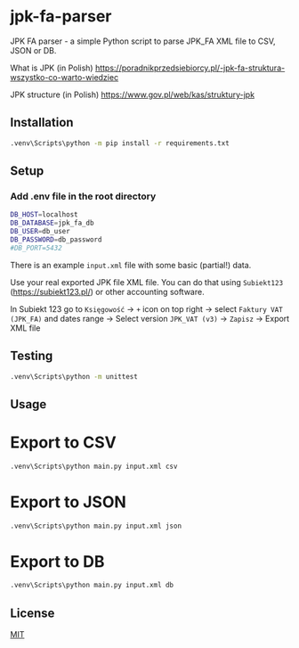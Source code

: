 # jpk-fa-parser

JPK FA parser - a simple Python script to parse JPK_FA XML file to CSV, JSON or DB.

What is JPK (in Polish) https://poradnikprzedsiebiorcy.pl/-jpk-fa-struktura-wszystko-co-warto-wiedziec

JPK structure (in Polish) https://www.gov.pl/web/kas/struktury-jpk

## Installation

```bash
.venv\Scripts\python -m pip install -r requirements.txt
```

## Setup

### Add .env file in the root directory

```bash
DB_HOST=localhost
DB_DATABASE=jpk_fa_db
DB_USER=db_user
DB_PASSWORD=db_password
#DB_PORT=5432
```

There is an example `input.xml` file with some basic (partial!) data.

Use your real exported JPK file XML file. You can do that using `Subiekt123` (https://subiekt123.pl/) or other accounting software.

In Subiekt 123 go to `Księgowość` -> `+` icon on top right -> select `Faktury VAT (JPK_FA)` and dates range -> Select version `JPK_VAT (v3)` -> `Zapisz` -> Export XML file 

## Testing

```bash
.venv\Scripts\python -m unittest
```

## Usage

# Export to CSV

```bash
.venv\Scripts\python main.py input.xml csv
```

# Export to JSON

```bash
.venv\Scripts\python main.py input.xml json
```

# Export to DB

```bash
.venv\Scripts\python main.py input.xml db
```

## License

[MIT](https://choosealicense.com/licenses/mit/)
